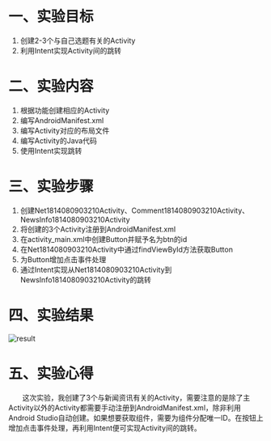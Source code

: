 
# 一、实验目标

1. 创建2-3个与自己选题有关的Activity
2. 利用Intent实现Activity间的跳转

# 二、实验内容

1. 根据功能创建相应的Activity
2. 编写AndroidManifest.xml
3. 编写Activity对应的布局文件
4. 编写Activity的Java代码
5. 使用Intent实现跳转

# 三、实验步骤

1. 创建Net1814080903210Activity、Comment1814080903210Activity、NewsInfo1814080903210Activity
2. 将创建的3个Activity注册到AndroidManifest.xml
3. 在activity_main.xml中创建Button并赋予名为btn的id
4.  在Net1814080903210Activity中通过findViewById方法获取Button
5. 为Button增加点击事件处理
6. 通过Intent实现从Net1814080903210Activity到NewsInfo1814080903210Activity的跳转

# 四、实验结果

![result](https://raw.githubusercontent.com/Playerlhh/android-labs-2020/master/students/net1814080903210/lab2_res.png)

# 五、实验心得

&#160; &#160; &#160; &#160;这次实验，我创建了3个与新闻资讯有关的Activity，需要注意的是除了主Activity以外的Activity都需要手动注册到AndroidManifest.xml，除非利用Android Studio自动创建。如果想要获取组件，需要为组件分配唯一ID。在按钮上增加点击事件处理，再利用Intent便可实现Activity间的跳转。
